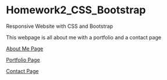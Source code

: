 # Homework2_CSS_Bootstrap
Responsive Website with CSS and Bootstrap

This webpage is all about me with a portfolio and a contact page


<a href="https://burch531.github.io/Homework2_CSS_Bootstrap/">About Me Page</a>

<a href="https://burch531.github.io/Homework2_CSS_Bootstrap/portfolio.html">Portfolio Page</a>

<a href="https://burch531.github.io/Homework2_CSS_Bootstrap/contact.html">Contact Page</a>




